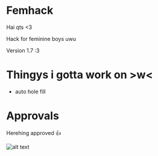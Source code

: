 # Femhack

Hai qts <3

Hack for feminine boys uwu

Version 1.7 :3

# Thingys i gotta work on >w<

* auto hole fill

# Approvals

Herehing approved 👍 

![alt text](https://cdn.discordapp.com/attachments/713263100794503198/1053219917656236063/image.png)
